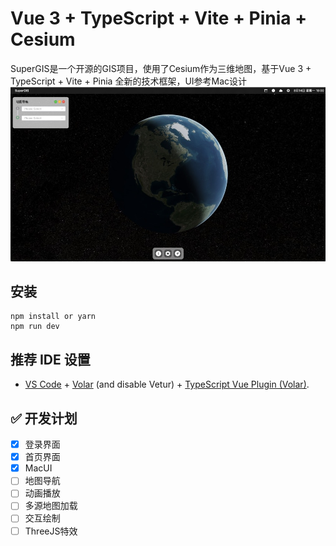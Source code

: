 # Vue 3 + TypeScript + Vite + Pinia + Cesium 

SuperGIS是一个开源的GIS项目，使用了Cesium作为三维地图，基于Vue 3 + TypeScript + Vite + Pinia 全新的技术框架，UI参考Mac设计
![SuperGIS](/public/system.jpg)

## 安装
``` shell
npm install or yarn 
npm run dev
```
## 推荐 IDE 设置

- [VS Code](https://code.visualstudio.com/) + [Volar](https://marketplace.visualstudio.com/items?itemName=Vue.volar) (and disable Vetur) + [TypeScript Vue Plugin (Volar)](https://marketplace.visualstudio.com/items?itemName=Vue.vscode-typescript-vue-plugin).

## ✅ 开发计划
- [x] 登录界面
- [x] 首页界面
- [x] MacUI
- [ ] 地图导航
- [ ] 动画播放
- [ ] 多源地图加载
- [ ] 交互绘制
- [ ] ThreeJS特效